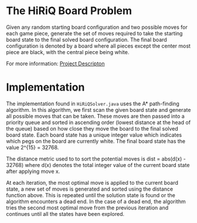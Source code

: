 # The HiRiQ Board Problem

Given any random starting board configuration and two possible moves for each game piece, generate the set of moves required to 
take the starting board state to the final solved board configuration. The final board configuration is denoted by a board 
where all pieces except the center most piece are black, with the central piece being white. 

For more information: [Project Descripton](http://crypto.cs.mcgill.ca/~crepeau/COMP250/HW4.pdf)

# Implementation 

The implementation found in `HiRiQSolver.java` uses the A* path-finding algorithm. In this algorithm, we first scan the given board
state and generate all possible moves that can be taken. These moves are then passed into a priority queue and sorted in 
ascending order (lowest distance at the head of the queue) based on how close
they move the board to the final solved board state. Each board state has a unique integer value which indicates which pegs on the
board are currently white. The final board state has the value 2^{15} = 32768. 

The distance metric used to to sort the potential moves is dist = abs(d(x) - 32768) 
where d(x) denotes the total integer value of the current board state after applying move x.

At each iteration, the most optimal move is applied to the current board state, a new set of moves is generated and 
sorted using the distance function above. This 
is repeated until the solution state is found or the algorithm encounters a dead end. In the case of a dead end, the algorithm tries the 
second most optimal move from the previous iteration and continues until all the states have been explored. 
